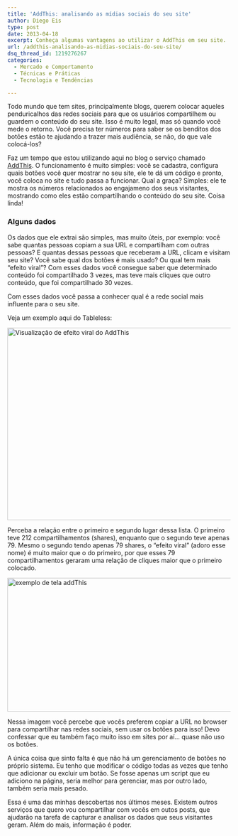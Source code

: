 ```yaml
---
title: 'AddThis: analisando as mídias sociais do seu site'
author: Diego Eis
type: post
date: 2013-04-18
excerpt: Conheça algumas vantagens ao utilizar o AddThis em seu site.
url: /addthis-analisando-as-midias-sociais-do-seu-site/
dsq_thread_id: 1219276267
categories:
  - Mercado e Comportamento
  - Técnicas e Práticas
  - Tecnologia e Tendências

---
```

Todo mundo que tem sites, principalmente blogs, querem colocar aqueles penduricalhos das redes sociais para que os usuários compartilhem ou guardem o conteúdo do seu site. Isso é muito legal, mas só quando você mede o retorno. Você precisa ter números para saber se os benditos dos botões estão te ajudando a trazer mais audiência, se não, do que vale colocá-los?

Faz um tempo que estou utilizando aqui no blog o serviço chamado [AddThis][1]. O funcionamento é muito simples: você se cadastra, configura quais botões você quer mostrar no seu site, ele te dá um código e pronto, você coloca no site e tudo passa a funcionar. Qual a graça? Simples: ele te mostra os números relacionados ao engajameno dos seus visitantes, mostrando como eles estão compartilhando o conteúdo do seu site. Coisa linda!

### Alguns dados

Os dados que ele extrai são simples, mas muito úteis, por exemplo: você sabe quantas pessoas copiam a sua URL e compartilham com outras pessoas? E quantas dessas pessoas que receberam a URL, clicam e visitam seu site? Você sabe qual dos botões é mais usado? Ou qual tem mais &#8220;efeito viral&#8221;? Com esses dados você consegue saber que determinado conteúdo foi compartilhado 3 vezes, mas teve mais cliques que outro conteúdo, que foi compartilhado 30 vezes.
  
Com esses dados você passa a conhecer qual é a rede social mais influente para o seu site.

Veja um exemplo aqui do Tableless:
  
<img src="http://tableless.com.br/uploads/2013/04/Screen-Shot-2013-04-18-at-01.19.35.png" alt="Visualização de efeito viral do AddThis" width="961" height="433" class="alignnone size-full wp-image-30284" srcset="uploads/2013/04/Screen-Shot-2013-04-18-at-01.19.35.png 961w, uploads/2013/04/Screen-Shot-2013-04-18-at-01.19.35-329x148.png 329w, uploads/2013/04/Screen-Shot-2013-04-18-at-01.19.35-588x264.png 588w, uploads/2013/04/Screen-Shot-2013-04-18-at-01.19.35-660x297.png 660w" sizes="(max-width: 961px) 100vw, 961px" />

Perceba a relação entre o primeiro e segundo lugar dessa lista. O primeiro teve 212 compartilhamentos (shares), enquanto que o segundo teve apenas 79. Mesmo o segundo tendo apenas 79 shares, o &#8220;efeito viral&#8221; (adoro esse nome) é muito maior que o do primeiro, por que esses 79 compartilhamentos geraram uma relação de cliques maior que o primeiro colocado. 

<img src="http://tableless.com.br/uploads/2013/04/Screen-Shot-2013-04-18-at-01.22.46.png" alt="exemplo de tela addThis" width="953" height="301" class="alignnone size-full wp-image-30285" srcset="uploads/2013/04/Screen-Shot-2013-04-18-at-01.22.46.png 953w, uploads/2013/04/Screen-Shot-2013-04-18-at-01.22.46-329x103.png 329w, uploads/2013/04/Screen-Shot-2013-04-18-at-01.22.46-588x185.png 588w, uploads/2013/04/Screen-Shot-2013-04-18-at-01.22.46-660x208.png 660w" sizes="(max-width: 953px) 100vw, 953px" />

Nessa imagem você percebe que vocês preferem copiar a URL no browser para compartilhar nas redes sociais, sem usar os botões para isso! Devo confessar que eu também faço muito isso em sites por aí&#8230; quase não uso os botões.

A única coisa que sinto falta é que não há um gerenciamento de botões no próprio sistema. Eu tenho que modificar o código todas as vezes que tenho que adicionar ou excluir um botão. Se fosse apenas um script que eu adiciono na página, seria melhor para gerenciar, mas por outro lado, também seria mais pesado. 

Essa é uma das minhas descobertas nos últimos meses. Existem outros serviços que quero vou compartilhar com vocês em outos posts, que ajudarão na tarefa de capturar e analisar os dados que seus visitantes geram. Além do mais, informação é poder.

 [1]: http://addthis.com/?utm_source=tablelessComBr&utm_medium=postLink&utm_campaign=post